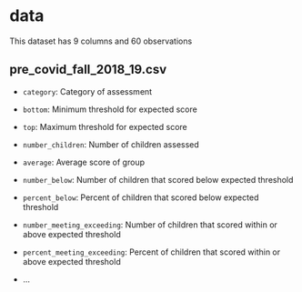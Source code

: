 # data

This dataset has 9 columns and 60 observations

## pre_covid_fall_2018_19.csv

- `category`: Category of assessment
- `bottom`: Minimum threshold for expected score
- `top`: Maximum threshold for expected score
- `number_children`: Number of children assessed
- `average`: Average score of group
- `number_below`: Number of children that scored below expected threshold
- `percent_below`: Percent of children that scored below expected threshold
- `number_meeting_exceeding`: Number of children that scored within or above expected threshold
- `percent_meeting_exceeding`: Percent of children that scored within or above expected threshold

- ...
